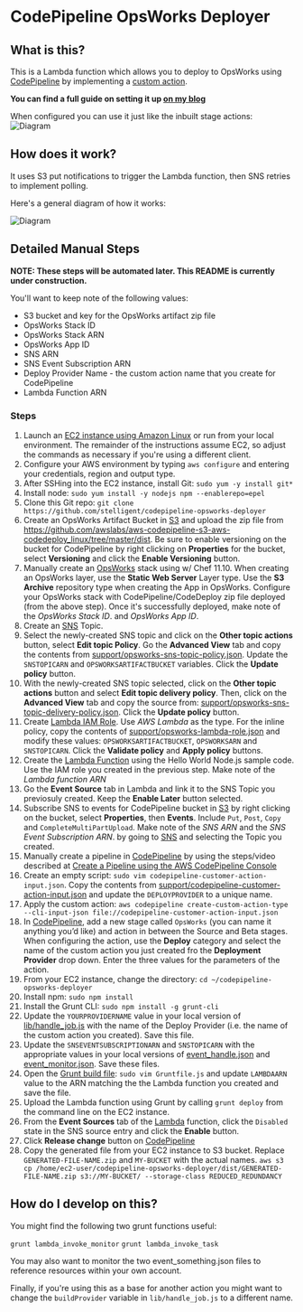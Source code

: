 # CodePipeline OpsWorks Deployer

## What is this?

This is a Lambda function which allows you to deploy to OpsWorks using [CodePipeline](http://aws.amazon.com/codepipeline/) by
implementing a [custom action](http://docs.aws.amazon.com/codepipeline/latest/userguide/how-to-create-custom-action.html).
 
**You can find a full guide on setting it up [on my blog](http://hipsterdevblog.com/blog/2015/07/28/deploying-from-codepipeline-to-opsworks-using-a-custom-action-and-lambda/)**

When configured you can use it just like the inbuilt stage actions: 
![Diagram](http://hipsterdevblog.com/images/posts/opsworks_codepipeline/actionopts.png)
 
## How does it work?

It uses S3 put notifications to trigger the Lambda function, then SNS retries to implement polling.

Here's a general diagram of how it works:

![Diagram](http://hipsterdevblog.com/images/posts/opsworks_codepipeline/codepipelineopsworks-diagram.png)

## Detailed Manual Steps

**NOTE: These steps will be automated later. This README is currently under construction.**

You'll want to keep note of the following values:
* S3 bucket and key for the OpsWorks artifact zip file
* OpsWorks Stack ID
* OpsWorks Stack ARN 
* OpsWorks App ID 
* SNS ARN 
* SNS Event Subscription ARN 
* Deploy Provider Name - the custom action name that you create for CodePipeline 
* Lambda Function ARN 

### Steps

1. Launch an [EC2 instance using Amazon Linux](http://docs.aws.amazon.com/AWSEC2/latest/UserGuide/launching-instance.html) or run from your local environment. The remainder of the instructions assume EC2, so adjust the commands as necessary if you're using a different client. 
1. Configure your AWS environment by typing `aws configure` and entering your credentials, region and output type.
1. After SSHing into the EC2 instance, install Git: `sudo yum -y install git*`
1. Install node: `sudo yum install -y nodejs npm --enablerepo=epel`
1. Clone this Git repo: `git clone https://github.com/stelligent/codepipeline-opsworks-deployer`
1. Create an OpsWorks Artifact Bucket in [S3](https://console.aws.amazon.com/s3/) and upload the zip file from https://github.com/awslabs/aws-codepipeline-s3-aws-codedeploy_linux/tree/master/dist. Be sure to enable versioning on the bucket for CodePipeline by right clicking on **Properties** for the bucket, select **Versioning** and click the **Enable Versioning** button.
1. Manually create an [OpsWorks](https://console.aws.amazon.com/opsworks/) stack using  w/ Chef 11.10. When creating an OpsWorks layer, use the **Static Web Server** Layer type. Use the **S3 Archive** repository type when creating the App in OpsWorks. Configure your OpsWorks stack with CodePipeline/CodeDeploy zip file deployed (from the above step). Once it's successfully deployed, make note of the *OpsWorks Stack ID*. and *OpsWorks App ID*.
1. Create an [SNS](https://console.aws.amazon.com/sns/) Topic. 
1. Select the newly-created SNS topic and click on the **Other topic actions** button, select **Edit topic Policy**. Go the **Advanced View** tab and copy the contents from [support/opsworks-sns-topic-policy.json](https://raw.githubusercontent.com/stelligent/codepipeline-opsworks-deployer/master/support/opsworks-sns-topic-policy.json). Update the `SNSTOPICARN` and `OPSWORKSARTIFACTBUCKET` variables. Click the **Update policy** button.
1. With the newly-created SNS topic selected, click on the **Other topic actions** button and select **Edit topic delivery policy**. Then, click on the **Advanced View** tab and copy the source from: [support/opsworks-sns-topic-delivery-policy.json](https://raw.githubusercontent.com/stelligent/codepipeline-opsworks-deployer/master/support/opsworks-sns-topic-delivery-policy.json). Click the **Update policy** button.
1. Create [Lambda IAM Role](https://console.aws.amazon.com/iam/home#roles). Use *AWS Lambda* as the type. For the inline policy, copy the contents of [support/opsworks-lambda-role.json](https://raw.githubusercontent.com/stelligent/codepipeline-opsworks-deployer/master/support/opsworks-lambda-role.json) and modify these values: `OPSWORKSARTIFACTBUCKET`, `OPSWORKSARN` and `SNSTOPICARN`. Click the **Validate policy** and **Apply policy** buttons.
1. Create the [Lambda Function](https://console.aws.amazon.com/lambda/) using the Hello World Node.js sample code. Use the IAM role you created in the previous step. Make note of the *Lambda function ARN*
1. Go the **Event Source** tab in Lambda and link it to the SNS Topic you previosuly created. Keep the **Enable Later** button selected.
1. Subscribe SNS to events for CodePipeline bucket in [S3](https://console.aws.amazon.com/s3/) by right clicking on the bucket, select **Properties**, then **Events**. Include `Put`, `Post`, `Copy` and `CompleteMultiPartUpload`. Make note of the *SNS ARN* and the *SNS Event Subscription ARN*. by going to [SNS](https://console.aws.amazon.com/sns/) and selecting the Topic you created.
1. Manually create a pipeline in [CodePipeline](https://console.aws.amazon.com/codepipeline/) by using the steps/video described at [Create a Pipeline using the AWS CodePipeline Console](http://www.stelligent.com/cloud/create-a-pipeline-using-the-aws-codepipeline-console/)
1. Create an empty script: `sudo vim codepipeline-customer-action-input.json`. Copy the contents from [support/codepipeline-customer-action-input.json](https://raw.githubusercontent.com/stelligent/codepipeline-opsworks-deployer/master/support/codepipeline-customer-action-input.json) and update the `DEPLOYPROVIDER` to a unique name.
1. Apply the custom action: `aws codepipeline create-custom-action-type --cli-input-json file://codepipeline-customer-action-input.json`
1. In [CodePipeline](https://console.aws.amazon.com/codepipeline/), add a new stage called `OpsWorks` (you can name it anything you’d like) and action in between the Source and Beta stages. When configuring the action, use the **Deploy** category and select the name of the custom action you just created fro the **Deployment Provider** drop down. Enter the three values for the parameters of the action. 
1. From your EC2 instance, change the directory: `cd ~/codepipeline-opsworks-deployer`
1. Install npm: `sudo npm install`
1. Install the Grunt CLI: `sudo npm install -g grunt-cli`
1. Update the `YOURPROVIDERNAME` value in your local version of [lib/handle_job.js](https://raw.githubusercontent.com/stelligent/codepipeline-opsworks-deployer/master/lib/handle_job.js) with the name of the Deploy Provider (i.e. the name of the custom action you created). Save this file.
1. Update the `SNSEVENTSUBSCRIPTIONARN` and `SNSTOPICARN` with the appropriate values in your local versions of  [event_handle.json](https://raw.githubusercontent.com/stelligent/codepipeline-opsworks-deployer/master/event_handle.json) and [event_monitor.json](https://raw.githubusercontent.com/stelligent/codepipeline-opsworks-deployer/master/event_monitor.json). Save these files.  
1. Open the [Grunt build file](https://raw.githubusercontent.com/stelligent/codepipeline-opsworks-deployer/master/Gruntfile.js): `sudo vim Gruntfile.js` and update `LAMBDAARN` value to the ARN matching the the Lambda function you created and save the file.
1. Upload the Lambda function using Grunt by calling `grunt deploy` from the command line on the EC2 instance.
1. From the **Event Sources** tab of the [Lambda](https://console.aws.amazon.com/lambda/) function, click the `Disabled` state in the SNS source entry and click the **Enable** button.
1. Click **Release change** button on [CodePipeline](https://console.aws.amazon.com/codepipeline/)
1. Copy the generated file from your EC2 instance to S3 bucket. Replace `GENERATED-FILE-NAME.zip` and `MY-BUCKET` with the actual names.
`aws s3 cp /home/ec2-user/codepipeline-opsworks-deployer/dist/GENERATED-FILE-NAME.zip s3://MY-BUCKET/ --storage-class REDUCED_REDUNDANCY`

## How do I develop on this?

You might find the following two grunt functions useful:

`grunt lambda_invoke_monitor`
`grunt lambda_invoke_task`

You may also want to monitor the two event_something.json files to reference resources within your own account.

Finally, if you're using this as a base for another action you might want to change the `buildProvider` variable in
`lib/handle_job.js` to a different name.
